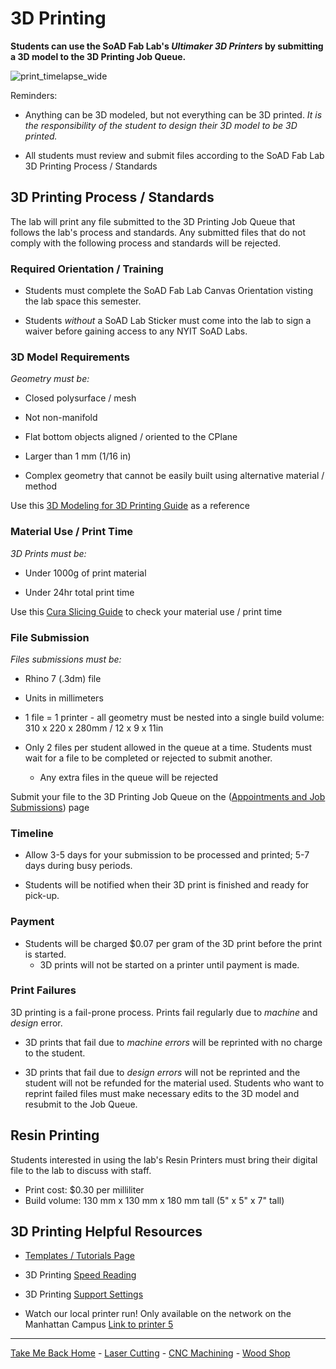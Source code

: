 

# 3D Printing

**Students can use the SoAD Fab Lab's *Ultimaker 3D Printers* by submitting a 3D model to the 3D Printing Job Queue.**

![print_timelapse_wide](https://github.com/user-attachments/assets/5d6c5831-f58b-4e16-aa55-a16727ee265f)

Reminders:
* Anything can be 3D modeled, but not everything can be 3D printed. *It is the responsibility of the student to design their 3D model to be 3D printed.*

* All students must review and submit files according to the SoAD Fab Lab 3D Printing Process / Standards


## 3D Printing Process / Standards

The lab will print any file submitted to the 3D Printing Job Queue that follows the lab's process and standards.  Any submitted files that do not comply with the following process and standards will be rejected. 


### Required Orientation / Training
* Students must complete the SoAD Fab Lab Canvas Orientation visting the lab space this semester.
  
* Students *without* a SoAD Lab Sticker must come into the lab to sign a waiver before gaining access to any NYIT SoAD Labs.

  
 ### 3D Model Requirements

*Geometry must be:*
 
* Closed polysurface / mesh
  
* Not non-manifold

* Flat bottom objects aligned / oriented to the CPlane 
  
* Larger than 1 mm (1/16 in)
  
* Complex geometry that cannot be easily built using alternative material / method 

Use this [3D Modeling for 3D Printing Guide](https://digitalfabricationlab-nyit-soad.github.io/resources/Tutorials&Templates/3Dprinters/ModelingGuide/) as a reference

   
### Material Use / Print Time
 
*3D Prints must be:*

* Under 1000g of print material
  
* Under 24hr total print time

Use this  [Cura Slicing Guide](https://digitalfabricationlab-nyit-soad.github.io/resources/Tutorials&Templates/3Dprinters/CuraSlicer/) to check your material use / print time


### File Submission

*Files submissions must be:*

* Rhino 7 (.3dm) file
  
* Units in millimeters
  
* 1 file = 1 printer - all geometry must be nested into a single build volume: 310 x 220 x 280mm / 12 x 9 x 11in 
  
* Only 2 files per student allowed in the queue at a time. Students must wait for a file to be completed or rejected to submit another.
	* Any extra files in the queue will be rejected

Submit your file to the 3D Printing Job Queue on the 
([Appointments and Job Submissions](https://digitalfabricationlab-nyit-soad.github.io/resources/Tutorials&Templates/SubmissionGuide/)) page


### Timeline
* Allow 3-5 days for your submission to be processed and printed; 5-7 days during busy periods.
  
* Students will be notified when their 3D print is finished and ready for pick-up.


### Payment

* Students will be charged $0.07 per gram of the 3D print before the print is started.
  * 3D prints will not be started on a printer until payment is made.

 
### Print Failures

3D printing is a fail-prone process. Prints fail regularly due to *machine* and *design* error. 

* 3D prints that fail due to *machine errors* will be reprinted with no charge to the student.
  
* 3D prints that fail due to *design errors* will not be reprinted and the student will not be refunded for the material used. Students who want to reprint failed files must make necessary edits to the 3D model and resubmit to the Job Queue.


## Resin Printing
Students interested in using the lab's Resin Printers must bring their digital file to the lab to discuss with staff.
* Print cost: $0.30 per milliliter
* Build volume: 130 mm x 130 mm x 180 mm tall (5" x 5" x 7" tall)


## 3D Printing Helpful Resources

* [Templates / Tutorials Page](https://digitalfabricationlab-nyit-soad.github.io/resources/Tutorials&Templates/)
  
* 3D Printing [Speed Reading](https://support.ultimaker.com/s/article/1667411313568)
  
* 3D Printing [Support Settings](https://support.ultimaker.com/s/article/1667417606331)

* Watch our local printer run!
	Only available on the network on the Manhattan Campus 
	[Link to printer 5](http://192.168.166.33/print_jobs)

___


[Take Me Back Home](https://digitalfabricationlab-nyit-soad.github.io/resources/) - [Laser Cutting](https://digitalfabricationlab-nyit-soad.github.io/resources/LaserCutters/) - [CNC Machining](https://digitalfabricationlab-nyit-soad.github.io/resources/CNCmills/) - [Wood Shop](https://digitalfabricationlab-nyit-soad.github.io/resources/ShopTools/)


